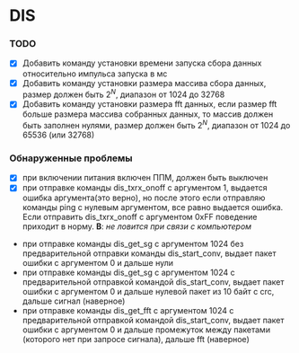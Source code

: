 # DIS
 
 ### TODO

 - [x] Добавить команду установки времени запуска сбора данных относительно импульса запуска в мс
 - [x] Добавить команду установки размера массива сбора данных, размер должен быть $2^N$, диапазон от 1024 до 32768
 - [x] Добавить команду установки размера fft данных, если размер fft больше размера массива собранных данных, то массив должен быть заполнен нулями, размер должен быть $2^N$, диапазон от 1024 до 65536 (или 32768)
 
### Обнаруженные проблемы
- [x] при включении питания включен ППМ, должен быть выключен
- [x] при отправке команды dis_txrx_onoff с аргументом 1, выдается ошибка аргумента(это верно), но после этого если отправляю команды ping с нулевым аргументом, все равно выдается ошибка. Если отправить dis_txrx_onoff с аргументом 0xFF поведение приходит в норму. **В**: *не ловится при связи с компьютером*
- при отправке команды dis_get_sg с аргументом 1024 без предварительной отправки команды dis_start_conv, выдает пакет ошибки с аргументом 0 и дальше нули
- при отправке команды dis_get_sg с аргументом 1024 с предварительной отправкой командой dis_start_conv, выдает пакет ошибки с аргументом 0 и дальше нулевой пакет из 10 байт с crc, дальше сигнал (наверное)
- при отправке команды dis_get_fft с аргументом 1024 с предварительной отправкой командой dis_start_conv, выдает пакет ошибки с аргументом 0 и дальше промежуток между пакетами (которого нет при запросе сигнала), дальше fft (наверное)